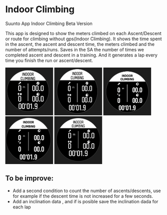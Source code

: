 # Indoor Climbing
Suunto App Indoor Climbing Beta Version

This app is designed to show the meters climbed on each Ascent/Descent or route for climbing without gps(Indoor Climbing). It shows the time spent in the ascent, the ascent and descent time, the meters climbed and the number of attempts/runs. Saves in the SA the number of times we completed ascent and descent in a training. And it generates a lap every time you finish the run or ascent/descent.

<img src="Small.png " width="150" height="150"> <img src="Medium.png " width="150" height="150"> <img src="Medium UI2.png " width="150" height="150"> <img src="Medium UI2 Plus.png " width="150" height="150"> <img src="Large.png " width="150" height="150">






## To be improve:
  - Add a second condition to count the number of ascents/descents, use for example if the descent time is not increased for a few seconds. 
  - Add an inclination data , and if is posible save the inclination dada for each lap
